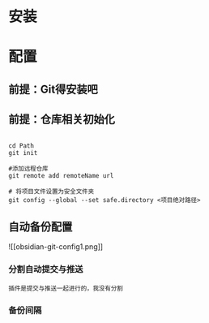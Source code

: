 # 安装

# 配置

## 前提：Git得安装吧

## 前提：仓库相关初始化

```git

cd Path
git init

#添加远程仓库
git remote add remoteName url

# 将项目文件设置为安全文件夹
git config --global --set safe.directory <项目绝对路径>
```

## 自动备份配置
![[obsidian-git-config1.png]]
### 分割自动提交与推送

	插件是提交与推送一起进行的，我没有分割

### 备份间隔
